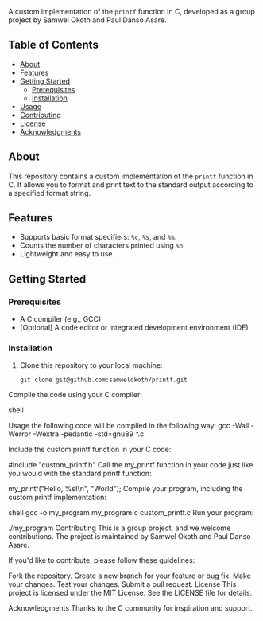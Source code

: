 

A custom implementation of the `printf` function in C, developed as a group project by Samwel Okoth and Paul Danso Asare.

## Table of Contents

- [About](#about)
- [Features](#features)
- [Getting Started](#getting-started)
  - [Prerequisites](#prerequisites)
  - [Installation](#installation)
- [Usage](#usage)
- [Contributing](#contributing)
- [License](#license)
- [Acknowledgments](#acknowledgments)

## About

This repository contains a custom implementation of the `printf` function in C. It allows you to format and print text to the standard output according to a specified format string.

## Features

- Supports basic format specifiers: `%c`, `%s`, and `%%`.
- Counts the number of characters printed using `%n`.
- Lightweight and easy to use.

## Getting Started

### Prerequisites

- A C compiler (e.g., GCC)
- [Optional] A code editor or integrated development environment (IDE)

### Installation

1. Clone this repository to your local machine:

   ```shell
   git clone git@github.com:samwelokoth/printf.git
Compile the code using your C compiler:

shell

Usage
the following code will be compiled in the following way:
gcc -Wall -Werror -Wextra -pedantic -std=gnu89 *.c 

Include the custom printf function in your C code:

#include "custom_printf.h"
Call the my_printf function in your code just like you would with the standard printf function:

my_printf("Hello, %s!\n", "World");
Compile your program, including the custom printf implementation:

shell
gcc -o my_program my_program.c custom_printf.c
Run your program:

./my_program
Contributing
This is a group project, and we welcome contributions. The project is maintained by Samwel Okoth and Paul Danso Asare.

If you'd like to contribute, please follow these guidelines:

Fork the repository.
Create a new branch for your feature or bug fix.
Make your changes.
Test your changes.
Submit a pull request.
License
This project is licensed under the MIT License. See the LICENSE file for details.

Acknowledgments
Thanks to the C community for inspiration and support.







